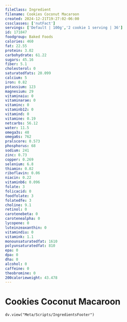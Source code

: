 ```yaml
---
fileClass: Ingredient
filename: Cookies Coconut Macaroon
created: 2024-12-21T19:27:02-06:00
cssclasses: ['nutFact']
servings: ['Default | 100g','2 cookie 1 serving | 36']
id: 171847
foodgroup: Baked Foods
calories: 460
fat: 22.55
protein: 3.02
carbohydrate: 61.22
sugars: 45.16
fiber: 5.1
cholesterol: 0
saturatedfats: 20.099
calcium: 5
iron: 0.82
potassium: 123
magnesium: 29
vitaminaiu: 0
vitaminarae: 0
vitaminc: 0
vitaminb12: 0
vitamind: 0
vitamine: 0.19
netcarbs: 56.12
water: 11.5
omega3s: 48
omega6s: 762
pralscore: 0.573
phosphorus: 68
sodium: 241
zinc: 0.73
copper: 0.269
selenium: 6.8
thiamin: 0.02
riboflavin: 0.06
niacin: 0.22
vitaminb6: 0.096
folate: 3
folicacid: 0
foodfolate: 3
folatedfe: 3
choline: 9.1
retinol: 0
carotenebeta: 0
carotenealpha: 0
lycopene: 0
luteinzeaxanthin: 0
vitamindiu: 0
vitamink: 1.1
monounsaturatedfat: 1610
polyunsaturatedfat: 810
epa: 0
dpa: 0
dha: 0
alcohol: 0
caffeine: 0
theobromine: 0
200calorieweight: 43.478
---
```


# Cookies Coconut Macaroon

```dataviewjs
dv.view("Meta/Scripts/IngredientsFooter")
```